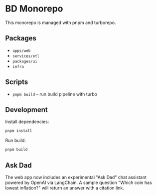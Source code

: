 # BD Monorepo

This monorepo is managed with pnpm and turborepo.

## Packages

- `apps/web`
- `services/etl`
- `packages/ui`
- `infra`

## Scripts

- `pnpm build` – run build pipeline with turbo

## Development

Install dependencies:

```sh
pnpm install
```

Run build:

```sh
pnpm build
```

## Ask Dad

The web app now includes an experimental "Ask Dad" chat assistant powered by OpenAI via LangChain. A sample question "Which coin has lowest inflation?" will return an answer with a citation link.
